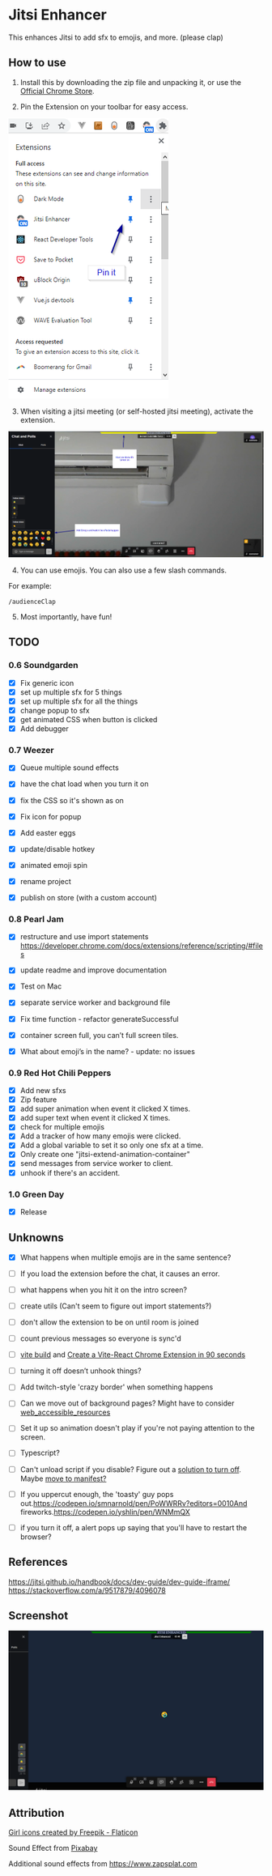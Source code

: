 # Jitsi Enhancer

This enhances Jitsi to add sfx to emojis, and more. (please clap)

## How to use

1. Install this by downloading the zip file and unpacking it, or use the [Official Chrome Store](https://chrome.google.com/webstore/detail/jitsi-enhancer/dmgjnkmnphhfphojhcmhmomkmfbpbdbj). 

2. Pin the Extension on your toolbar for easy access.

![](./images/readme-pin-it.png)

3. When visiting a jitsi meeting (or self-hosted jitsi meeting), activate the extension.

![](./images/readme-activate.png)

4. You can use emojis. You can also use a few slash commands.

For example:
```
/audienceClap
```

5. Most importantly, have fun!

## TODO 

### 0.6 Soundgarden

- [x] Fix generic icon
- [x] set up multiple sfx for 5 things
- [x] set up multiple sfx for all the things
- [x] change popup to sfx
- [x] get animated CSS when button is clicked
- [x] Add debugger

### 0.7 Weezer
- [x] Queue multiple sound effects
- [x] have the chat load when you turn it on
- [x] fix the CSS so it's shown as on
- [x] Fix icon for popup
- [x] Add easter eggs
- [x] update/disable hotkey
- [x] animated emoji spin
- [x] rename project
- [x] publish on store (with a custom account)


### 0.8 Pearl Jam
- [x] restructure and use import statements https://developer.chrome.com/docs/extensions/reference/scripting/#files
- [x] update readme and improve documentation
- [x] Test on Mac
- [x] separate service worker and background file
- [x] Fix time function - refactor generateSuccessful
- [x] container screen full, you can’t full screen tiles.
- [x] What about emoji’s in the name? - update: no issues


### 0.9 Red Hot Chili Peppers
- [x] Add new sfxs
- [x] Zip feature
- [x] add super animation when event it clicked X times.
- [x] add super text when event it clicked X times.
- [x] check for multiple emojis
- [x] Add a tracker of how many emojis were clicked.
- [x] Add a global variable to set it so only one sfx at a time.
- [x] Only create one "jitsi-extend-animation-container"
- [x] send messages from service worker to client.
- [x] unhook if there's an accident. 

### 1.0 Green Day
- [x] Release

## Unknowns
- [x] What happens when multiple emojis are in the same sentence?
- [ ] If you load the extension before the chat, it causes an error. 
- [ ] what happens when you hit it on the intro screen?
- [ ] create utils (Can't seem to figure out import statements?)
- [ ] don't allow the extension to be on until room is joined
- [ ] count previous messages so everyone is sync'd

- [ ] [vite build](https://github.com/StarkShang/vite-plugin-chrome-extension) and [Create a Vite-React Chrome Extension in 90 seconds](https://dev.to/jacksteamdev/create-a-vite-react-chrome-extension-in-90-seconds-3df7)
- [ ] turning it off doesn’t unhook things?
- [ ] Add twitch-style 'crazy border' when something happens

- [ ] Can we move out of background pages? Might have to consider [web_accessible_resources](https://dev.to/jacksteamdev/advanced-config-for-rpce-3966)

- [ ] Set it up so animation doesn't play if you're not paying attention to the screen.
- [ ] Typescript?
- [ ] Can't unload script if you disable? Figure out a [solution to turn off](https://stackoverflow.com/questions/18477910/chrome-extension-how-to-remove-content-script-after-injection). Maybe [move to manifest?](https://github.com/fregante/webext-dynamic-content-scripts/blob/main/how-to-add-github-enterprise-support-to-web-extensions.md)
- [ ] If you uppercut enough, the 'toasty' guy pops out.https://codepen.io/smnarnold/pen/PoWWRRv?editors=0010And fireworks.https://codepen.io/yshlin/pen/WNMmQX
- [ ] if you turn it off, a alert pops up saying that you'll have to restart the browser?

## References
https://jitsi.github.io/handbook/docs/dev-guide/dev-guide-iframe/
https://stackoverflow.com/a/9517879/4096078

     
## Screenshot
![screenshot](./images/screenshot.png)


## Attribution

<a href="https://www.flaticon.com/free-icons/girl" title="girl icons">Girl icons created by Freepik - Flaticon</a>

Sound Effect from <a href="https://pixabay.com/sound-effects/?utm_source=link-attribution&amp;utm_medium=referral&amp;utm_campaign=music&amp;utm_content=6185">Pixabay</a>

Additional sound effects from https://www.zapsplat.com